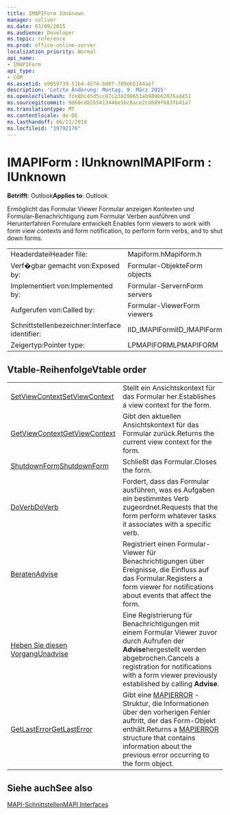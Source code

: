 ```yaml
---
title: IMAPIForm IUnknown
manager: soliver
ms.date: 03/09/2015
ms.audience: Developer
ms.topic: reference
ms.prod: office-online-server
localization_priority: Normal
api_name:
- IMAPIForm
api_type:
- COM
ms.assetid: e9059739-51b4-4574-bd0f-709eb5144ae7
description: 'Letzte Änderung: Montag, 9. März 2015'
ms.openlocfilehash: fce8bc45d5cc87c238288653ab989b62076ad451
ms.sourcegitcommit: 9d60cd82b5413446e5bc8ace2cd689f683fb41a7
ms.translationtype: MT
ms.contentlocale: de-DE
ms.lasthandoff: 06/11/2018
ms.locfileid: "19792176"
---
```

# <a name="imapiform--iunknown"></a><span data-ttu-id="83941-103">IMAPIForm : IUnknown</span><span class="sxs-lookup"><span data-stu-id="83941-103">IMAPIForm : IUnknown</span></span>

  
  
<span data-ttu-id="83941-104">**Betrifft**: Outlook</span><span class="sxs-lookup"><span data-stu-id="83941-104">**Applies to**: Outlook</span></span> 
  
<span data-ttu-id="83941-105">Ermöglicht das Formular Viewer Formular anzeigen Kontexten und Formular-Benachrichtigung zum Formular Verben ausführen und Herunterfahren Formulare entwickelt.</span><span class="sxs-lookup"><span data-stu-id="83941-105">Enables form viewers to work with form view contexts and form notification, to perform form verbs, and to shut down forms.</span></span>
  
|||
|:-----|:-----|
|<span data-ttu-id="83941-106">Headerdatei</span><span class="sxs-lookup"><span data-stu-id="83941-106">Header file:</span></span>  <br/> |<span data-ttu-id="83941-107">Mapiform.h</span><span class="sxs-lookup"><span data-stu-id="83941-107">Mapiform.h</span></span>  <br/> |
|<span data-ttu-id="83941-108">Verf�gbar gemacht von:</span><span class="sxs-lookup"><span data-stu-id="83941-108">Exposed by:</span></span>  <br/> |<span data-ttu-id="83941-109">Formular-Objekte</span><span class="sxs-lookup"><span data-stu-id="83941-109">Form objects</span></span>  <br/> |
|<span data-ttu-id="83941-110">Implementiert von:</span><span class="sxs-lookup"><span data-stu-id="83941-110">Implemented by:</span></span>  <br/> |<span data-ttu-id="83941-111">Formular-Servern</span><span class="sxs-lookup"><span data-stu-id="83941-111">Form servers</span></span>  <br/> |
|<span data-ttu-id="83941-112">Aufgerufen von:</span><span class="sxs-lookup"><span data-stu-id="83941-112">Called by:</span></span>  <br/> |<span data-ttu-id="83941-113">Formular-Viewer</span><span class="sxs-lookup"><span data-stu-id="83941-113">Form viewers</span></span>  <br/> |
|<span data-ttu-id="83941-114">Schnittstellenbezeichner:</span><span class="sxs-lookup"><span data-stu-id="83941-114">Interface identifier:</span></span>  <br/> |<span data-ttu-id="83941-115">IID_IMAPIForm</span><span class="sxs-lookup"><span data-stu-id="83941-115">IID_IMAPIForm</span></span>  <br/> |
|<span data-ttu-id="83941-116">Zeigertyp:</span><span class="sxs-lookup"><span data-stu-id="83941-116">Pointer type:</span></span>  <br/> |<span data-ttu-id="83941-117">LPMAPIFORM</span><span class="sxs-lookup"><span data-stu-id="83941-117">LPMAPIFORM</span></span>  <br/> |
   
## <a name="vtable-order"></a><span data-ttu-id="83941-118">Vtable-Reihenfolge</span><span class="sxs-lookup"><span data-stu-id="83941-118">Vtable order</span></span>

|||
|:-----|:-----|
|[<span data-ttu-id="83941-119">SetViewContext</span><span class="sxs-lookup"><span data-stu-id="83941-119">SetViewContext</span></span>](imapiform-setviewcontext.md) <br/> |<span data-ttu-id="83941-120">Stellt ein Ansichtskontext für das Formular her.</span><span class="sxs-lookup"><span data-stu-id="83941-120">Establishes a view context for the form.</span></span>  <br/> |
|[<span data-ttu-id="83941-121">GetViewContext</span><span class="sxs-lookup"><span data-stu-id="83941-121">GetViewContext</span></span>](imapiform-getviewcontext.md) <br/> |<span data-ttu-id="83941-122">Gibt den aktuellen Ansichtskontext für das Formular zurück.</span><span class="sxs-lookup"><span data-stu-id="83941-122">Returns the current view context for the form.</span></span>  <br/> |
|[<span data-ttu-id="83941-123">ShutdownForm</span><span class="sxs-lookup"><span data-stu-id="83941-123">ShutdownForm</span></span>](imapiform-shutdownform.md) <br/> |<span data-ttu-id="83941-124">Schließt das Formular.</span><span class="sxs-lookup"><span data-stu-id="83941-124">Closes the form.</span></span>  <br/> |
|[<span data-ttu-id="83941-125">DoVerb</span><span class="sxs-lookup"><span data-stu-id="83941-125">DoVerb</span></span>](imapiform-doverb.md) <br/> |<span data-ttu-id="83941-126">Fordert, dass das Formular ausführen, was es Aufgaben ein bestimmtes Verb zugeordnet.</span><span class="sxs-lookup"><span data-stu-id="83941-126">Requests that the form perform whatever tasks it associates with a specific verb.</span></span>  <br/> |
|[<span data-ttu-id="83941-127">Beraten</span><span class="sxs-lookup"><span data-stu-id="83941-127">Advise</span></span>](imapiform-advise.md) <br/> |<span data-ttu-id="83941-128">Registriert einen Formular-Viewer für Benachrichtigungen über Ereignisse, die Einfluss auf das Formular.</span><span class="sxs-lookup"><span data-stu-id="83941-128">Registers a form viewer for notifications about events that affect the form.</span></span>  <br/> |
|[<span data-ttu-id="83941-129">Heben Sie diesen Vorgang</span><span class="sxs-lookup"><span data-stu-id="83941-129">Unadvise</span></span>](imapiform-unadvise.md) <br/> |<span data-ttu-id="83941-130">Eine Registrierung für Benachrichtigungen mit einem Formular Viewer zuvor durch Aufrufen der **Advise**hergestellt werden abgebrochen.</span><span class="sxs-lookup"><span data-stu-id="83941-130">Cancels a registration for notifications with a form viewer previously established by calling **Advise**.</span></span>  <br/> |
|[<span data-ttu-id="83941-131">GetLastError</span><span class="sxs-lookup"><span data-stu-id="83941-131">GetLastError</span></span>](imapiform-getlasterror.md) <br/> |<span data-ttu-id="83941-132">Gibt eine [MAPIERROR](mapierror.md) -Struktur, die Informationen über den vorherigen Fehler auftritt, der das Form-Objekt enthält.</span><span class="sxs-lookup"><span data-stu-id="83941-132">Returns a [MAPIERROR](mapierror.md) structure that contains information about the previous error occurring to the form object.</span></span>  <br/> |
   
## <a name="see-also"></a><span data-ttu-id="83941-133">Siehe auch</span><span class="sxs-lookup"><span data-stu-id="83941-133">See also</span></span>



[<span data-ttu-id="83941-134">MAPI-Schnittstellen</span><span class="sxs-lookup"><span data-stu-id="83941-134">MAPI Interfaces</span></span>](mapi-interfaces.md)

